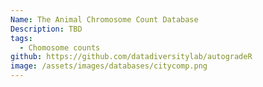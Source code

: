 ```yaml
---
Name: The Animal Chromosome Count Database
Description: TBD
tags:
  - Chomosome counts
github: https://github.com/datadiversitylab/autogradeR
image: /assets/images/databases/citycomp.png
---
```

